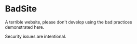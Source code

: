 # BadSite

A terrible website, please don't develop using the bad practices demonstrated here.

Security issues are intentional.
